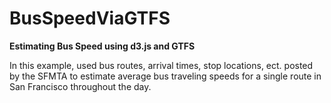 BusSpeedViaGTFS
===============

<b> Estimating Bus Speed using d3.js and GTFS </b>
<p> In this example, used bus routes, arrival times, stop locations, ect. posted by the SFMTA to estimate average bus traveling speeds for a single route in San Francisco throughout the day.</p>
